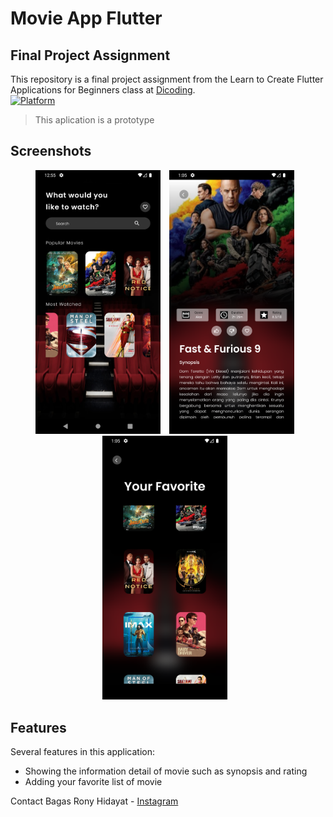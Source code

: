 # Movie App Flutter

## Final Project Assignment
This repository is a final project assignment from the Learn to Create Flutter Applications for Beginners class at [Dicoding](dicoding.com).<br>
[![Platform](https://img.shields.io/badge/Platform-flutter-blue.svg)](http://developer.android.com/index.html)
> This aplication is a prototype

## Screenshots

<p align="center">
    <img src="/screenshots/home.png"
        alt="Homescreen"    
        style="margin-right: 10px;"    
        width="200" />
    <img src="/screenshots/detail.png"
        alt="Detail information"    
        style="margin-right: 10px;"    
        width="200" />
    <img src="/screenshots/fav.png"
        alt="Favorite page"    
        style="margin-right: 10px;"    
        width="200" />
</p>

## Features
Several features in this application:
* Showing the information detail of movie such as synopsis and rating
* Adding your favorite list of movie

Contact
Bagas Rony Hidayat - [Instagram](https://www.instagram.com/ronyzs_/)
